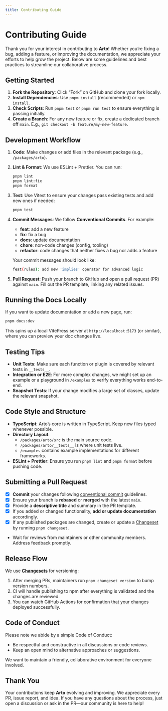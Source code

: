 ```yaml
---
title: Contributing Guide
---
```


# Contributing Guide

Thank you for your interest in contributing to **Arto**! Whether you’re fixing a bug, adding a feature, or improving the documentation, we appreciate your efforts to help grow the project. Below are some guidelines and best practices to streamline our collaborative process.

## Getting Started

1. **Fork the Repository**: Click “Fork” on GitHub and clone your fork locally.
2. **Install Dependencies**: Use `pnpm install` (recommended) or `npm install`.
3. **Check Scripts**: Run `pnpm test` or `pnpm run test` to ensure everything is passing initially.
4. **Create a Branch**: For any new feature or fix, create a dedicated branch off `main`. E.g., `git checkout -b feature/my-new-feature`.

## Development Workflow

1. **Code**: Make changes or add files in the relevant package (e.g., `/packages/arto`).
2. **Lint & Format**: We use ESLint + Prettier. You can run:
   ```sh
   pnpm lint
   pnpm lint:fix
   pnpm format
   ```
3. **Test**: Use Vitest to ensure your changes pass existing tests and add new ones if needed:
   ```sh
   pnpm test
   ```
4. **Commit Messages**: We follow **Conventional Commits**. For example:

   - **feat**: add a new feature
   - **fix**: fix a bug
   - **docs**: update documentation
   - **chore**: non-code changes (config, tooling)
   - **refactor**: code changes that neither fixes a bug nor adds a feature

   Your commit messages should look like:

   ```sh
   feat(rules): add new 'implies' operator for advanced logic
   ```

5. **Pull Request**: Push your branch to GitHub and open a pull request (PR) against `main`. Fill out the PR template, linking any related issues.

## Running the Docs Locally

If you want to update documentation or add a new page, run:

```sh
pnpm docs:dev
```

This spins up a local VitePress server at `http://localhost:5173` (or similar), where you can preview your doc changes live.

## Testing Tips

- **Unit Tests**: Make sure each function or plugin is covered by relevant tests in `__tests__`.
- **Integration or E2E**: For more complex changes, we might set up an example or a playground in `/examples` to verify everything works end-to-end.
- **Snapshot Tests**: If your change modifies a large set of classes, update the relevant snapshot.

## Code Style and Structure

- **TypeScript**: Arto’s core is written in TypeScript. Keep new files typed whenever possible.
- **Directory Layout**:
  - `/packages/arto/src` is the main source code.
  - `/packages/arto/__tests__` is where unit tests live.
  - `/examples` contains example implementations for different frameworks.
- **ESLint + Prettier**: Ensure you run `pnpm lint` and `pnpm format` before pushing code.

## Submitting a Pull Request

- [x] **Commit** your changes following [conventional commit](https://www.conventionalcommits.org) guidelines.
- [x] Ensure your branch is **rebased** or **merged** with the latest `main`.
- [x] Provide a **descriptive title** and summary in the PR template.
- [x] If you added or changed functionality, **add or update documentation** accordingly.
- [x] If any published packages are changed, create or update a [Changeset](https://github.com/changesets/changesets) by running `pnpm changeset`.
- Wait for reviews from maintainers or other community members. Address feedback promptly.

## Release Flow

We use **[Changesets](https://github.com/changesets/changesets)** for versioning:

1. After merging PRs, maintainers run `pnpm changeset version` to bump version numbers.
2. CI will handle publishing to npm after everything is validated and the changes are reviewed.
3. You can watch GitHub Actions for confirmation that your changes deployed successfully.

## Code of Conduct

Please note we abide by a simple Code of Conduct:

- Be respectful and constructive in all discussions or code reviews.
- Keep an open mind to alternative approaches or suggestions.

We want to maintain a friendly, collaborative environment for everyone involved.

## Thank You

Your contributions keep **Arto** evolving and improving. We appreciate every PR, issue report, and idea. If you have any questions about the process, just open a discussion or ask in the PR—our community is here to help!
